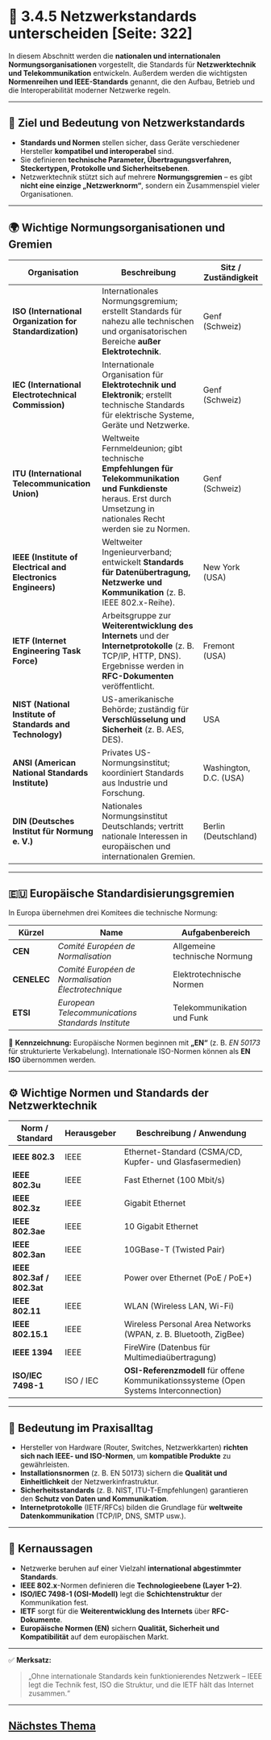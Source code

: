 # 📏 3.4.5 Netzwerkstandards unterscheiden [Seite: 322]

In diesem Abschnitt werden die **nationalen und internationalen Normungsorganisationen** vorgestellt, die Standards für **Netzwerktechnik und Telekommunikation** entwickeln. Außerdem werden die wichtigsten **Normenreihen und IEEE-Standards** genannt, die den Aufbau, Betrieb und die Interoperabilität moderner Netzwerke regeln.

---

## 🧠 Ziel und Bedeutung von Netzwerkstandards

* **Standards und Normen** stellen sicher, dass Geräte verschiedener Hersteller **kompatibel und interoperabel** sind.
* Sie definieren **technische Parameter, Übertragungsverfahren, Steckertypen, Protokolle und Sicherheitsebenen**.
* Netzwerktechnik stützt sich auf mehrere **Normungsgremien** – es gibt **nicht eine einzige „Netzwerknorm“**, sondern ein Zusammenspiel vieler Organisationen.

---

## 🌍 Wichtige Normungsorganisationen und Gremien

| Organisation                                                 | Beschreibung                                                                                                                                                            | Sitz / Zuständigkeit   |
| ------------------------------------------------------------ | ----------------------------------------------------------------------------------------------------------------------------------------------------------------------- | ---------------------- |
| **ISO (International Organization for Standardization)**     | Internationales Normungsgremium; erstellt Standards für nahezu alle technischen und organisatorischen Bereiche **außer Elektrotechnik**.                                | Genf (Schweiz)         |
| **IEC (International Electrotechnical Commission)**          | Internationale Organisation für **Elektrotechnik und Elektronik**; erstellt technische Standards für elektrische Systeme, Geräte und Netzwerke.                         | Genf (Schweiz)         |
| **ITU (International Telecommunication Union)**              | Weltweite Fernmeldeunion; gibt technische **Empfehlungen für Telekommunikation und Funkdienste** heraus. Erst durch Umsetzung in nationales Recht werden sie zu Normen. | Genf (Schweiz)         |
| **IEEE (Institute of Electrical and Electronics Engineers)** | Weltweiter Ingenieurverband; entwickelt **Standards für Datenübertragung, Netzwerke und Kommunikation** (z. B. IEEE 802.x-Reihe).                                       | New York (USA)         |
| **IETF (Internet Engineering Task Force)**                   | Arbeitsgruppe zur **Weiterentwicklung des Internets** und der **Internetprotokolle** (z. B. TCP/IP, HTTP, DNS). Ergebnisse werden in **RFC-Dokumenten** veröffentlicht. | Fremont (USA)          |
| **NIST (National Institute of Standards and Technology)**    | US-amerikanische Behörde; zuständig für **Verschlüsselung und Sicherheit** (z. B. AES, DES).                                                                            | USA                    |
| **ANSI (American National Standards Institute)**             | Privates US-Normungsinstitut; koordiniert Standards aus Industrie und Forschung.                                                                                        | Washington, D.C. (USA) |
| **DIN (Deutsches Institut für Normung e. V.)**               | Nationales Normungsinstitut Deutschlands; vertritt nationale Interessen in europäischen und internationalen Gremien.                                                    | Berlin (Deutschland)   |

---

## 🇪🇺 Europäische Standardisierungsgremien

In Europa übernehmen drei Komitees die technische Normung:

| Kürzel      | Name                                                | Aufgabenbereich               |
| ----------- | --------------------------------------------------- | ----------------------------- |
| **CEN**     | *Comité Européen de Normalisation*                  | Allgemeine technische Normung |
| **CENELEC** | *Comité Européen de Normalisation Électrotechnique* | Elektrotechnische Normen      |
| **ETSI**    | *European Telecommunications Standards Institute*   | Telekommunikation und Funk    |

📘 **Kennzeichnung:**
Europäische Normen beginnen mit **„EN“** (z. B. *EN 50173* für strukturierte Verkabelung).
Internationale ISO-Normen können als **EN ISO** übernommen werden.

---

## ⚙️ Wichtige Normen und Standards der Netzwerktechnik

| Norm / Standard            | Herausgeber | Beschreibung / Anwendung                                                               |
| -------------------------- | ----------- | -------------------------------------------------------------------------------------- |
| **IEEE 802.3**             | IEEE        | Ethernet-Standard (CSMA/CD, Kupfer- und Glasfasermedien)                               |
| **IEEE 802.3u**            | IEEE        | Fast Ethernet (100 Mbit/s)                                                             |
| **IEEE 802.3z**            | IEEE        | Gigabit Ethernet                                                                       |
| **IEEE 802.3ae**           | IEEE        | 10 Gigabit Ethernet                                                                    |
| **IEEE 802.3an**           | IEEE        | 10GBase-T (Twisted Pair)                                                               |
| **IEEE 802.3af / 802.3at** | IEEE        | Power over Ethernet (PoE / PoE+)                                                       |
| **IEEE 802.11**            | IEEE        | WLAN (Wireless LAN, Wi-Fi)                                                             |
| **IEEE 802.15.1**          | IEEE        | Wireless Personal Area Networks (WPAN, z. B. Bluetooth, ZigBee)                        |
| **IEEE 1394**              | IEEE        | FireWire (Datenbus für Multimediaübertragung)                                          |
| **ISO/IEC 7498-1**         | ISO / IEC   | **OSI-Referenzmodell** für offene Kommunikationssysteme (Open Systems Interconnection) |

---

## 🧩 Bedeutung im Praxisalltag

* Hersteller von Hardware (Router, Switches, Netzwerkkarten) **richten sich nach IEEE- und ISO-Normen**, um **kompatible Produkte** zu gewährleisten.
* **Installationsnormen** (z. B. EN 50173) sichern die **Qualität und Einheitlichkeit** der Netzwerkinfrastruktur.
* **Sicherheitsstandards** (z. B. NIST, ITU-T-Empfehlungen) garantieren den **Schutz von Daten und Kommunikation**.
* **Internetprotokolle** (IETF/RFCs) bilden die Grundlage für **weltweite Datenkommunikation** (TCP/IP, DNS, SMTP usw.).

---

## 🧾 Kernaussagen

* Netzwerke beruhen auf einer Vielzahl **international abgestimmter Standards**.
* **IEEE 802.x**-Normen definieren die **Technologieebene (Layer 1–2)**.
* **ISO/IEC 7498-1 (OSI-Modell)** legt die **Schichtenstruktur** der Kommunikation fest.
* **IETF** sorgt für die **Weiterentwicklung des Internets** über **RFC-Dokumente**.
* **Europäische Normen (EN)** sichern **Qualität, Sicherheit und Kompatibilität** auf dem europäischen Markt.

---

✅ **Merksatz:**

> „Ohne internationale Standards kein funktionierendes Netzwerk – IEEE legt die Technik fest, ISO die Struktur, und die IETF hält das Internet zusammen.“

---

## [Nächstes Thema](./3.4.6_ISOOSI-_und_TCPIP-Modell_unterscheiden.md)